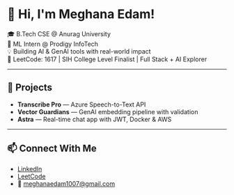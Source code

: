 # 👋 Hi, I'm Meghana Edam!  
    
🎓 B.Tech CSE @ Anurag University      
🧠 ML Intern @ Prodigy InfoTech    
💡 Building AI & GenAI tools with real-world impact     
🎯 LeetCode: 1617 | SIH College Level Finalist | Full Stack + AI Explorer  
   
---

## 🚀 Projects
- **Transcribe Pro** — Azure Speech-to-Text API  
- **Vector Guardians** — GenAI embedding pipeline with validation  
- **Astra** — Real-time chat app with JWT, Docker & AWS

---

## 📫 Connect With Me
- [LinkedIn](https://linkedin.com/in/meghana-edam-849b11300)  
- [LeetCode](https://leetcode.com/Meghsedam/)  
- 📧 meghanaedam1007@gmail.com
